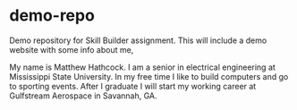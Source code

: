 # demo-repo
Demo repository for Skill Builder assignment. This will include a demo website with some info about me, 

My name is Matthew Hathcock. I am a senior in electrical engineering at Mississippi State University. In my free time I like to build computers and go to sporting events. After I graduate I will start my working career at Gulfstream Aerospace in Savannah, GA. 
